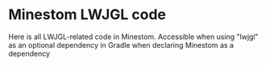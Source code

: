 # Minestom LWJGL code

Here is all LWJGL-related code in Minestom.
Accessible when using "lwjgl" as an optional dependency in Gradle when declaring Minestom as a dependency

